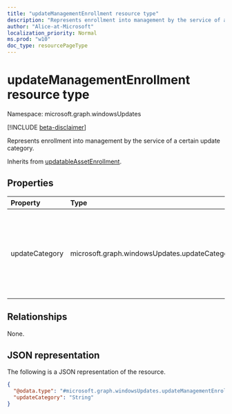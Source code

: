 ```yaml
---
title: "updateManagementEnrollment resource type"
description: "Represents enrollment into management by the service of a certain update category."
author: "Alice-at-Microsoft"
localization_priority: Normal
ms.prod: "w10"
doc_type: resourcePageType
---
```


# updateManagementEnrollment resource type

Namespace: microsoft.graph.windowsUpdates

[!INCLUDE [beta-disclaimer](../../includes/beta-disclaimer.md)]

Represents enrollment into management by the service of a certain update category.


Inherits from [updatableAssetEnrollment](../resources/windowsupdates-updatableassetenrollment.md).

## Properties
|Property|Type|Description|
|:---|:---|:---|
|updateCategory|microsoft.graph.windowsUpdates.updateCategory|The category of updates that the service manages. Supports a subset of the values for **updateCategory**. Possible values are: `feature`.|

## Relationships
None.

## JSON representation
The following is a JSON representation of the resource.
<!-- {
  "blockType": "resource",
  "@odata.type": "microsoft.graph.windowsUpdates.updateManagementEnrollment"
}
-->
``` json
{
  "@odata.type": "#microsoft.graph.windowsUpdates.updateManagementEnrollment",
  "updateCategory": "String"
}
```

